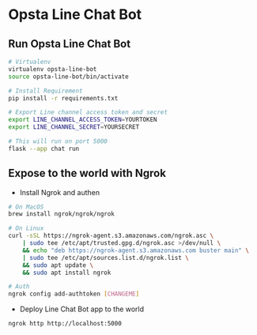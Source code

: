 # Opsta Line Chat Bot

## Run Opsta Line Chat Bot

```bash
# Virtualenv
virtualenv opsta-line-bot
source opsta-line-bot/bin/activate

# Install Requirement
pip install -r requirements.txt

# Export Line channel access token and secret
export LINE_CHANNEL_ACCESS_TOKEN=YOURTOKEN
export LINE_CHANNEL_SECRET=YOURSECRET

# This will run on port 5000
flask --app chat run
```

## Expose to the world with Ngrok

* Install Ngrok and authen

```bash
# On MacOS
brew install ngrok/ngrok/ngrok

# On Linux
curl -sSL https://ngrok-agent.s3.amazonaws.com/ngrok.asc \
	| sudo tee /etc/apt/trusted.gpg.d/ngrok.asc >/dev/null \
	&& echo "deb https://ngrok-agent.s3.amazonaws.com buster main" \
	| sudo tee /etc/apt/sources.list.d/ngrok.list \
	&& sudo apt update \
	&& sudo apt install ngrok

# Auth
ngrok config add-authtoken [CHANGEME]
```

* Deploy Line Chat Bot app to the world

```bash
ngrok http http://localhost:5000
```
